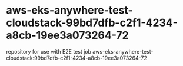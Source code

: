 # aws-eks-anywhere-test-cloudstack-99bd7dfb-c2f1-4234-a8cb-19ee3a073264-72
repository for use with E2E test job aws-eks-anywhere-test-cloudstack:99bd7dfb-c2f1-4234-a8cb-19ee3a073264-72
